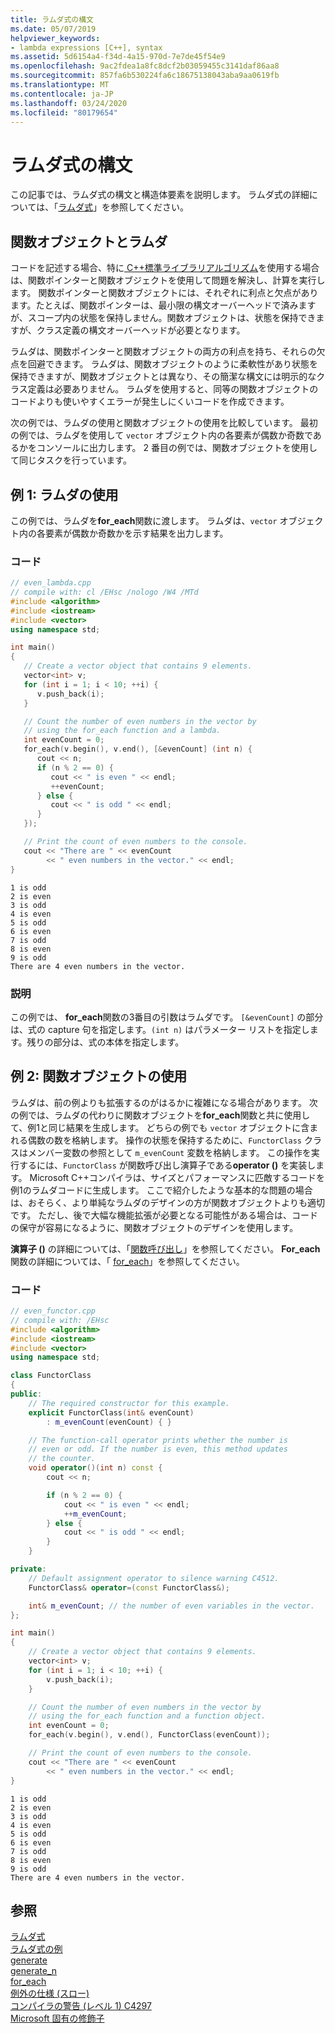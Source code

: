 ```yaml
---
title: ラムダ式の構文
ms.date: 05/07/2019
helpviewer_keywords:
- lambda expressions [C++], syntax
ms.assetid: 5d6154a4-f34d-4a15-970d-7e7de45f54e9
ms.openlocfilehash: 9ac2fdea1a8fc8dcf2b03059455c3141daf86aa8
ms.sourcegitcommit: 857fa6b530224fa6c18675138043aba9aa0619fb
ms.translationtype: MT
ms.contentlocale: ja-JP
ms.lasthandoff: 03/24/2020
ms.locfileid: "80179654"
---
```

# <a name="lambda-expression-syntax"></a>ラムダ式の構文

この記事では、ラムダ式の構文と構造体要素を説明します。 ラムダ式の詳細については、「[ラムダ式](../cpp/lambda-expressions-in-cpp.md)」を参照してください。

## <a name="function-objects-vs-lambdas"></a>関数オブジェクトとラムダ

コードを記述する場合、特に[ C++標準ライブラリアルゴリズム](../cpp/algorithms-modern-cpp.md)を使用する場合は、関数ポインターと関数オブジェクトを使用して問題を解決し、計算を実行します。 関数ポインターと関数オブジェクトには、それぞれに利点と欠点があります。たとえば、関数ポインターは、最小限の構文オーバーヘッドで済みますが、スコープ内の状態を保持しません。関数オブジェクトは、状態を保持できますが、クラス定義の構文オーバーヘッドが必要となります。

ラムダは、関数ポインターと関数オブジェクトの両方の利点を持ち、それらの欠点を回避できます。 ラムダは、関数オブジェクトのように柔軟性があり状態を保持できますが、関数オブジェクトとは異なり、その簡潔な構文には明示的なクラス定義は必要ありません。 ラムダを使用すると、同等の関数オブジェクトのコードよりも使いやすくエラーが発生しにくいコードを作成できます。

次の例では、ラムダの使用と関数オブジェクトの使用を比較しています。 最初の例では、ラムダを使用して `vector` オブジェクト内の各要素が偶数か奇数であるかをコンソールに出力します。 2 番目の例では、関数オブジェクトを使用して同じタスクを行っています。

## <a name="example-1-using-a-lambda"></a>例 1: ラムダの使用

この例では、ラムダを**for_each**関数に渡します。 ラムダは、`vector` オブジェクト内の各要素が偶数か奇数かを示す結果を出力します。

### <a name="code"></a>コード

```cpp
// even_lambda.cpp
// compile with: cl /EHsc /nologo /W4 /MTd
#include <algorithm>
#include <iostream>
#include <vector>
using namespace std;

int main()
{
   // Create a vector object that contains 9 elements.
   vector<int> v;
   for (int i = 1; i < 10; ++i) {
      v.push_back(i);
   }

   // Count the number of even numbers in the vector by
   // using the for_each function and a lambda.
   int evenCount = 0;
   for_each(v.begin(), v.end(), [&evenCount] (int n) {
      cout << n;
      if (n % 2 == 0) {
         cout << " is even " << endl;
         ++evenCount;
      } else {
         cout << " is odd " << endl;
      }
   });

   // Print the count of even numbers to the console.
   cout << "There are " << evenCount
        << " even numbers in the vector." << endl;
}
```

```Output
1 is odd
2 is even
3 is odd
4 is even
5 is odd
6 is even
7 is odd
8 is even
9 is odd
There are 4 even numbers in the vector.
```

### <a name="comments"></a>説明

この例では、 **for_each**関数の3番目の引数はラムダです。 `[&evenCount]` の部分は、式の capture 句を指定します。`(int n)` はパラメーター リストを指定します。残りの部分は、式の本体を指定します。

## <a name="example-2-using-a-function-object"></a>例 2: 関数オブジェクトの使用

ラムダは、前の例よりも拡張するのがはるかに複雑になる場合があります。 次の例では、ラムダの代わりに関数オブジェクトを**for_each**関数と共に使用して、例1と同じ結果を生成します。 どちらの例でも `vector` オブジェクトに含まれる偶数の数を格納します。 操作の状態を保持するために、`FunctorClass` クラスはメンバー変数の参照として `m_evenCount` 変数を格納します。 この操作を実行するには、`FunctorClass` が関数呼び出し演算子である**operator ()** を実装します。 Microsoft C++コンパイラは、サイズとパフォーマンスに匹敵するコードを例1のラムダコードに生成します。 ここで紹介したような基本的な問題の場合は、おそらく、より単純なラムダのデザインの方が関数オブジェクトよりも適切です。 ただし、後で大幅な機能拡張が必要となる可能性がある場合は、コードの保守が容易になるように、関数オブジェクトのデザインを使用します。

**演算子 ()** の詳細については、「[関数呼び出し](../cpp/function-call-cpp.md)」を参照してください。 **For_each**関数の詳細については、「 [for_each](../standard-library/algorithm-functions.md#for_each)」を参照してください。

### <a name="code"></a>コード

```cpp
// even_functor.cpp
// compile with: /EHsc
#include <algorithm>
#include <iostream>
#include <vector>
using namespace std;

class FunctorClass
{
public:
    // The required constructor for this example.
    explicit FunctorClass(int& evenCount)
        : m_evenCount(evenCount) { }

    // The function-call operator prints whether the number is
    // even or odd. If the number is even, this method updates
    // the counter.
    void operator()(int n) const {
        cout << n;

        if (n % 2 == 0) {
            cout << " is even " << endl;
            ++m_evenCount;
        } else {
            cout << " is odd " << endl;
        }
    }

private:
    // Default assignment operator to silence warning C4512.
    FunctorClass& operator=(const FunctorClass&);

    int& m_evenCount; // the number of even variables in the vector.
};

int main()
{
    // Create a vector object that contains 9 elements.
    vector<int> v;
    for (int i = 1; i < 10; ++i) {
        v.push_back(i);
    }

    // Count the number of even numbers in the vector by
    // using the for_each function and a function object.
    int evenCount = 0;
    for_each(v.begin(), v.end(), FunctorClass(evenCount));

    // Print the count of even numbers to the console.
    cout << "There are " << evenCount
        << " even numbers in the vector." << endl;
}
```

```Output
1 is odd
2 is even
3 is odd
4 is even
5 is odd
6 is even
7 is odd
8 is even
9 is odd
There are 4 even numbers in the vector.
```

## <a name="see-also"></a>参照

[ラムダ式](../cpp/lambda-expressions-in-cpp.md)<br/>
[ラムダ式の例](../cpp/examples-of-lambda-expressions.md)<br/>
[generate](../standard-library/algorithm-functions.md#generate)<br/>
[generate_n](../standard-library/algorithm-functions.md#generate_n)<br/>
[for_each](../standard-library/algorithm-functions.md#for_each)<br/>
[例外の仕様 (スロー)](../cpp/exception-specifications-throw-cpp.md)<br/>
[コンパイラの警告 (レベル 1) C4297](../error-messages/compiler-warnings/compiler-warning-level-1-c4297.md)<br/>
[Microsoft 固有の修飾子](../cpp/microsoft-specific-modifiers.md)
